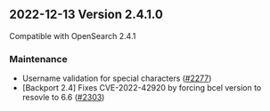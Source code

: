 ## 2022-12-13 Version 2.4.1.0

Compatible with OpenSearch 2.4.1

### Maintenance
* Username validation for special characters ([#2277](https://github.com/opensearch-project/security/pull/2277))
* [Backport 2.4] Fixes CVE-2022-42920 by forcing bcel version to resovle to 6.6 ([#2303](https://github.com/opensearch-project/security/pull/2303))
